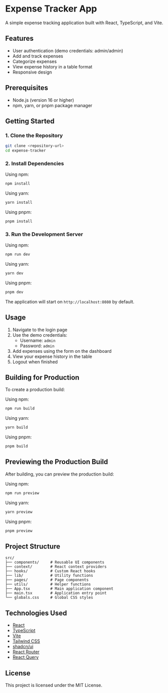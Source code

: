 # Expense Tracker App

A simple expense tracking application built with React, TypeScript, and Vite.

## Features

- User authentication (demo credentials: admin/admin)
- Add and track expenses
- Categorize expenses
- View expense history in a table format
- Responsive design

## Prerequisites

- Node.js (version 16 or higher)
- npm, yarn, or pnpm package manager

## Getting Started

### 1. Clone the Repository

```bash
git clone <repository-url>
cd expense-tracker
```

### 2. Install Dependencies

Using npm:
```bash
npm install
```

Using yarn:
```bash
yarn install
```

Using pnpm:
```bash
pnpm install
```

### 3. Run the Development Server

Using npm:
```bash
npm run dev
```

Using yarn:
```bash
yarn dev
```

Using pnpm:
```bash
pnpm dev
```

The application will start on `http://localhost:8080` by default.

## Usage

1. Navigate to the login page
2. Use the demo credentials:
   - Username: `admin`
   - Password: `admin`
3. Add expenses using the form on the dashboard
4. View your expense history in the table
5. Logout when finished

## Building for Production

To create a production build:

Using npm:
```bash
npm run build
```

Using yarn:
```bash
yarn build
```

Using pnpm:
```bash
pnpm build
```

## Previewing the Production Build

After building, you can preview the production build:

Using npm:
```bash
npm run preview
```

Using yarn:
```bash
yarn preview
```

Using pnpm:
```bash
pnpm preview
```

## Project Structure

```
src/
├── components/     # Reusable UI components
├── context/        # React context providers
├── hooks/          # Custom React hooks
├── lib/            # Utility functions
├── pages/          # Page components
├── utils/          # Helper functions
├── App.tsx         # Main application component
├── main.tsx        # Application entry point
└── globals.css     # Global CSS styles
```

## Technologies Used

- [React](https://reactjs.org/)
- [TypeScript](https://www.typescriptlang.org/)
- [Vite](https://vitejs.dev/)
- [Tailwind CSS](https://tailwindcss.com/)
- [shadcn/ui](https://ui.shadcn.com/)
- [React Router](https://reactrouter.com/)
- [React Query](https://react-query.tanstack.com/)

## License

This project is licensed under the MIT License.
